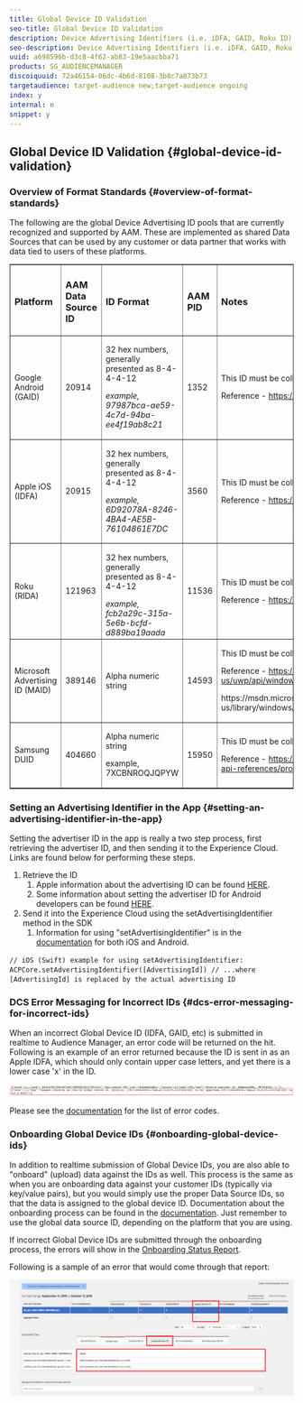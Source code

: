 ```yaml
---
title: Global Device ID Validation
seo-title: Global Device ID Validation
description: Device Advertising Identifiers (i.e. iDFA, GAID, Roku ID) have formatting standards that must be met in order to be usable in the digital advertising ecosystem. Today, customers and partners can upload IDs to our Global data sources in any format without being notified of whether the ID is properly formatted. This feature will introduce validation of device IDs sent to the Global data sources for proper formatting and will provided error messaging when IDs are incorrectly formatted. We will support validation for iDFA, Google Advertising and Roku IDs at launch.
seo-description: Device Advertising Identifiers (i.e. iDFA, GAID, Roku ID) have formatting standards that must be met in order to be usable in the digital advertising ecosystem. Today, customers and partners can upload IDs to our Global data sources in any format without being notified of whether the ID is properly formatted. This feature will introduce validation of device IDs sent to the Global data sources for proper formatting and will provided error messaging when IDs are incorrectly formatted. We will support validation for iDFA, Google Advertising and Roku IDs at launch.
uuid: a698596b-d3c8-4f62-ab83-19e5aacbba71
products: SG_AUDIENCEMANAGER
discoiquuid: 72a46154-06dc-4b6d-8108-3b8c7a873b73
targetaudience: target-audience new;target-audience ongoing
index: y
internal: n
snippet: y
---
```


## Global Device ID Validation {#global-device-id-validation}

### Overview of Format Standards {#overview-of-format-standards}

The following are the global Device Advertising ID pools that are currently recognized and supported by AAM. These are implemented as shared Data Sources that can be used by any customer or data partner that works with data tied to users of these platforms.

<table border="1" cellpadding="1" cellspacing="0" width="100%">
 <tbody>
  <tr>
   <td><h3>Platform</h3> </td>
   <td><h3>AAM Data Source ID</h3> </td>
   <td><h3>ID Format</h3> </td>
   <td><h3>AAM PID</h3> </td>
   <td><h3>Notes</h3> </td>
  </tr>
  <tr>
   <td>Google Android (GAID)</td>
   <td>20914</td>
   <td><p>32 hex numbers, generally presented as 8-4-4-4-12</p><p><em>example, 97987bca-ae59-4c7d-94ba-ee4f19ab8c21<br /> </em></p> </td>
   <td>1352</td>
   <td><p>This ID must be collected in a raw/unhashed/unaltered form</p> <p>Reference - <a href="https://play.google.com/about/monetization">https://play.google.com/about/monetization</a>-ads/ads/ad-id/</p> </td>
  </tr>
  <tr>
   <td>Apple iOS (IDFA)</td>
   <td>20915</td>
   <td><p>32 hex numbers, generally presented as 8-4-4-4-12</p> <p><em>example, 6D92078A-8246-4BA4-AE5B-76104861E7DC<br /> </em></p> </td>
   <td>3560</td>
   <td><p>This ID must be collected in a raw/unhashed/unaltered form</p> <p>Reference - <a href="https://support.apple.com/en">https://support.apple.com/en</a>-us/HT205223</p> </td>
  </tr>
  <tr>
   <td>Roku (RIDA)</td>
   <td>121963</td>
   <td><p>32 hex numbers, generally presented as 8-4-4-4-12</p> <em>example,</em> <em>fcb2a29c-315a-5e6b-bcfd-d889ba19aada</em></td>
   <td>11536</td>
   <td><p>This ID must be collected in a raw/unhashed/unaltered form</p> <p>Reference - <a href="https://sdkdocs.roku.com/display/sdkdoc/Roku+Advertising+Framework">https://sdkdocs.roku.com/display/sdkdoc/Roku+Advertising+Framework</a></p> </td>
  </tr>
  <tr>
   <td>Microsoft Advertising ID (MAID)</td>
   <td>389146</td>
   <td>Alpha numeric string</td>
   <td>14593</td>
   <td><p>This ID must be collected in a raw/unhashed/unaltered form</p> <p>Reference - <a href="https://docs.microsoft.com/en-us/uwp/api/windows.system.userprofile.advertisingmanager.advertisingid">https://docs.microsoft.com/en-us/uwp/api/windows.system.userprofile.advertisingmanager.advertisingid</a></p> <p>https://msdn.microsoft.com/en-us/library/windows/apps/windows.system.userprofile.advertisingmanager.advertisingid.aspx</p> <p> </p> </td>
  </tr>
  <tr>
   <td><p>Samsung DUID</p> </td>
   <td>404660</td>
   <td><p>Alpha numeric string</p> <p>example, 7XCBNROQJQPYW</p> </td>
   <td>15950</td>
   <td><p>This ID must be collected in a raw/unhashed/unaltered form</p> <p>Reference - <a href="https://developer.samsung.com/tv/develop/api-references/samsung-product-api-references/productinfo-api">https://developer.samsung.com/tv/develop/api-references/samsung-product-api-references/productinfo-api</a></p> </td>
  </tr>
 </tbody>
</table>

### Setting an Advertising Identifier in the App {#setting-an-advertising-identifier-in-the-app}

Setting the advertiser ID in the app is really a two step process, first retrieving the advertiser ID, and then sending it to the Experience Cloud. Links are found below for performing these steps.

1. Retrieve the ID
    1. Apple information about the advertising ID can be found [HERE](https://developer.apple.com/documentation/adsupport/asidentifiermanager).
    1. Some information about setting the advertiser ID for Android developers can be found [HERE](http://www.androiddocs.com/google/play-services/id.html).
1. Send it into the Experience Cloud using the setAdvertisingIdentifier method in the SDK
    1. Information for using "setAdvertisingIdentifier" is in the [documentation](https://aep-sdks.gitbook.io/docs/using-mobile-extensions/mobile-core/identity/identity-api-reference#set-an-advertising-identifier) for both iOS and Android.

`// iOS (Swift) example for using setAdvertisingIdentifier:
ACPCore.setAdvertisingIdentifier([AdvertisingId]) // ...where [AdvertisingId] is replaced by the actual advertising ID`

### DCS Error Messaging for Incorrect IDs  {#dcs-error-messaging-for-incorrect-ids}

When an incorrect Global Device ID (IDFA, GAID, etc) is submitted in realtime to Audience Manager, an error code will be returned on the hit. Following is an example of an error returned because the ID is sent in as an Apple IDFA, which should only contain upper case letters, and yet there is a lower case 'x' in the ID.

![error image](assets/image_4_.png)

Please see the [documentation](https://marketing.adobe.com/resources/help/en_US/aam/dcs_error_codes.html) for the list of error codes.

### Onboarding Global Device IDs {#onboarding-global-device-ids}

In addition to realtime submission of Global Device IDs, you are also able to "onboard" (upload) data against the IDs as well. This process is the same as when you are onboarding data against your customer IDs (typically via key/value pairs), but you would simply use the proper Data Source IDs, so that the data is assigned to the global device ID. Documentation about the onboarding process can be found in the [documentation](https://marketing.adobe.com/resources/help/en_US/aam/c_inbound_async_intro.html). Just remember to use the global data source ID, depending on the platform that you are using.

If incorrect Global Device IDs are submitted through the onboarding process, the errors will show in the [Onboarding Status Report](https://marketing.adobe.com/resources/help/en_US/aam/onboarding-status-report.html).

Following is a sample of an error that would come through that report:

![error image](assets/image_5_.png)